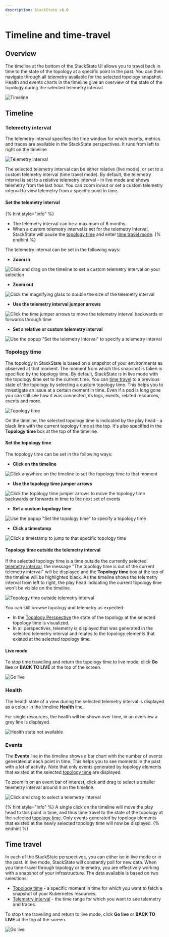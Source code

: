 ```yaml
---
description: StackState v6.0
---
```


# Timeline and time-travel

## Overview

The timeline at the bottom of the StackState UI allows you to travel back in time to the state of the topology at a specific point in the past. You can then navigate through all telemetry available for the selected topology snapshot. Health and events charts in the timeline give an overview of the state of the topology during the selected telemetry interval.

![Timeline](../../.gitbook/assets/k8s/k8s-timeline.png)

## Timeline

### Telemetry interval

The telemetry interval specifies the time window for which events, metrics and traces are available in the StackState perspectives. It runs from left to right on the timeline.

![Telemetry interval](../../.gitbook/assets/v51_telemetry_interval.png)

The selected telemetry interval can be either relative \(live mode\), or set to a custom telemetry interval \(time travel mode\). By default, the telemetry interval is set to a relative telemetry interval - in live mode and shows telemetry from the last hour. You can zoom in/out or set a custom telemetry interval to view telemetry from a specific point in time.

#### Set the telemetry interval

{% hint style="info" %}
* The telemetry interval can be a maximum of 6 months. 
* When a custom telemetry interval is set for the telemetry interval, StackState will pause the [topology time](#topology-time) and enter [time travel mode](#time-travel).
{% endhint %}

The telemetry interval can be set in the following ways:

* **Zoom in**

![Click and drag on the timeline to set a custom telemetry interval on your selection](../../.gitbook/assets/v51_timeline_click_drag.png)

* **Zoom out**

![Click the magnifying glass to double the size of the telemetry interval](../../.gitbook/assets/v51_telemetry_interval_zoom_out.png)

* **Use the telemetry interval jumper arrows**

![Click the time jumper arrows to move the telemetry interval backwards or forwards through time](../../.gitbook/assets/v51_telemetry_interval_jumper.png)

* **Set a relative or custom telemetry interval**

![Use the popup "Set the telemetry interval" to specify a telemetry interval](../../.gitbook/assets/v51_timeline_telemetry_interval.png)


### Topology time

The topology in StackState is based on a snapshot of your environments as observed at that moment. The moment from which this snapshot is taken is specified by the topology time. By default, StackState is in live mode with the topology time set to the current time. You can [time travel](#time-travel) to a previous state of the topology by selecting a custom topology time. This helps you to investigate an issue at a certain moment in time. Even if a pod is long gone you can still see how it was connected, its logs, events, related resources, events and more.

![Topology time](../../.gitbook/assets/v51_topology_time.png)

On the timeline, the selected topology time is indicated by the play head - a black line with the current topology time at the top. It's also specified in the **Topology time** box at the top of the timeline.

#### Set the topology time

The topology time can be set in the following ways:

* **Click on the timeline**

![Click anywhere on the timeline to set the topology time to that moment](../../.gitbook/assets/v51_topology_time_timeline.png)

* **Use the topology time jumper arrows**

![Click the topology time jumper arrows to move the topology time backwards or forwards in time to the next set of events](../../.gitbook/assets/v51_topology_time_jumper.png)

* **Set a custom topology time**

![Use the popup "Set the topology time" to specify a topology time](../../.gitbook/assets/v51_topology_time_popup.png)

* **Click a timestamp**

![Click a timestamp to jump to that specific topology time](../../.gitbook/assets/v51_topology_time_timestamp.png)

#### Topology time outside the telemetry interval

If the selected topology time is a time outside the currently selected [telemetry interval](#telemetry-interval), the message "The topology time is out of the current telemetry interval" will be displayed and the **Topology time** box at the top of the timeline will be highlighted black. As the timeline shows the telemetry interval from left to right, the play head indicating the current topology time won't be visible on the timeline.

![Topology time outside telemetry interval](/.gitbook/assets/v51_topology_time_outside_telemetry_interval.png)

You can still browse topology and telemetry as expected:

- In the [Topology Perspective](/use/views/k8s-topology-perspective.md) the state of the topology at the selected topology time is visualized.
- In all perspectives, telemetry is displayed that was generated in the selected telemetry interval and relates to the topology elements that existed at the selected topology time.

#### Live mode 

To stop time travelling and return the topology time to live mode, click **Go live** or **BACK TO LIVE** at the top of the screen.

![Go live](../../.gitbook/assets/v51_timeline_go_live.png)

### Health

The health state of a view during the selected telemetry interval is displayed as a colour in the timeline **Health** line.

For single resources, the health will be shown over time, in an overview a grey line is displayed.

![Health state not available](../../.gitbook/assets/v51_timeline_no_health_state.png)

### Events

The **Events** line in the timeline shows a bar chart with the number of events generated at each point in time. This helps you to see moments in the past with a lot of activity. Note that only events generated by topology elements that existed at the selected [topology time](#topology-time) are displayed.

To zoom in on an event bar of interest, click and drag to select a smaller telemetry interval around it on the timeline.

![Click and drag to select a telemetry interval](../../.gitbook/assets/v51_timeline_click_drag.png)

{% hint style="info" %}
A single click on the timeline will move the play head to this point in time, and thus time travel to the state of the topology at the selected [topology time](#topology-time). Only events generated by topology elements that existed at the newly selected topology time will now be displayed.
{% endhint %}

## Time travel

In each of the StackState perspectives, you can either be in live mode or in the past. In live mode, StackState will constantly poll for new data. When you time-travel through topology or telemetry, you are effectively working with a snapshot of your infrastructure. The data available is based on two selections:

* [Topology time](#topology-time) - a specific moment in time for which you want to fetch a snapshot of your Kubernetes resources.
* [Telemetry interval](#telemetry-interval) - the time range for which you want to see telemetry and traces.

To stop time travelling and return to live mode, click **Go live** or **BACK TO LIVE** at the top of the screen.

![Go live](../../.gitbook/assets/v51_timeline_go_live.png)

